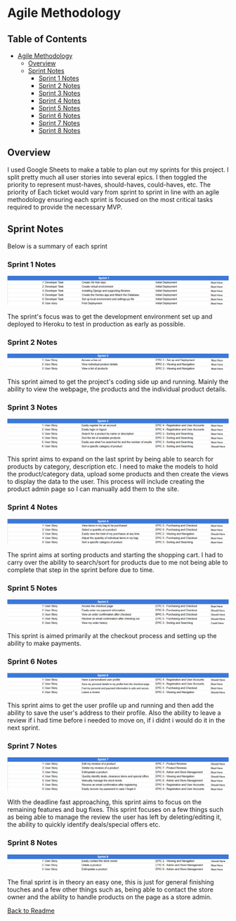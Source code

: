 # Agile Methodology

## **Table of Contents**

* [Agile Methodology](#agile-methodology)
  * [Overview](#overview)
  * [Sprint Notes](#sprint-notes)
    * [Sprint 1 Notes](#sprint-1-notes)
    * [Sprint 2 Notes](#sprint-2-notes)
    * [Sprint 3 Notes](#sprint-3-notes)
    * [Sprint 4 Notes](#sprint-4-notes)
    * [Sprint 5 Notes](#sprint-5-notes)
    * [Sprint 6 Notes](#sprint-6-notes)
    * [Sprint 7 Notes](#sprint-7-notes)
    * [Sprint 8 Notes](#sprint-8-notes)

## Overview

I used Google Sheets to make a table to plan out my sprints for this project. I split pretty much all user stories into several epics. I then toggled the priority to represent must-haves, 
should-haves, could-haves, etc. The priority of Each ticket would vary from sprint to sprint in line with an agile methodology ensuring each sprint is focused on the most critical tasks
required to provide the necessary MVP.

## Sprint Notes

Below is a summary of each sprint

### Sprint 1 Notes

![Sprint 1](docs/images/sprint-1.png)

The sprint's focus was to get the development environment set up and deployed to Heroku to test in production as early as possible.

### Sprint 2 Notes

![Sprint 2](/docs/images/sprint-2.png)

This sprint aimed to get the project's coding side up and running. Mainly the ability to view the webpage, the products and the individual product details.

### Sprint 3 Notes

![Sprint 3](/docs/images/sprint-3.png)

This sprint aims to expand on the last sprint by being able to search for products by category, description etc. I need to make the models to hold the product/category data, upload some
products and then create the views to display the data to the user. This process will include creating the product admin page so I can manually add them to the site.

### Sprint 4 Notes

![Sprint 4](/docs/images/sprint-4.png)

The sprint aims at sorting products and starting the shopping cart. I had to carry over the ability to search/sort for products due to me not being able to complete that step in the sprint before due to time.

### Sprint 5 Notes

![Sprint 5](/docs/images/sprint-5.png)

This sprint is aimed primarily at the checkout process and setting up the ability to make payments.

### Sprint 6 Notes

![Sprint 6](/docs/images/sprint-6.png)

This sprint aims to get the user profile up and running and then add the ability to save the user's address to their profile. Also the ability to leave a review if i had time before i needed to move on, if i didnt i would do it in the next sprint.

### Sprint 7 Notes

![Sprint 7](/docs/images/sprint-7.png)

With the deadline fast approaching, this sprint aims to focus on the remaining features and bug fixes. This sprint focuses on a few things such as being able to manage the review the user has left by deleting/editing it, the ability to quickly identify deals/special offers etc.

### Sprint 8 Notes

![Sprint 8](/docs/images/sprint-8.png)

The final sprint is in theory an easy one, this is just for general finishing touches and a few other things such as, being able to contact the store owner and the ability to handle products on the page as a store admin.

[Back to Readme](README.md)